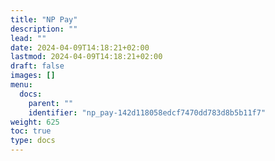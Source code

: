 ```yaml
---
title: "NP Pay"
description: ""
lead: ""
date: 2024-04-09T14:18:21+02:00
lastmod: 2024-04-09T14:18:21+02:00
draft: false
images: []
menu:
  docs:
    parent: ""
    identifier: "np_pay-142d118058edcf7470dd783d8b5b11f7"
weight: 625
toc: true
type: docs
---
```


